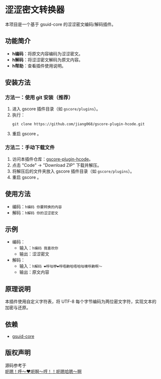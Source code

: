 # 涩涩密文转换器

本项目是一个基于 gsuid-core 的涩涩密文编码/解码插件。

## 功能简介
- **h编码**：将原文内容编码为涩涩密文。
- **h解码**：将涩涩密文解码为原文内容。
- **h帮助**：查看插件使用说明。

## 安装方法

### 方法一：使用 git 安装（推荐）
1. 进入 gscore 插件目录（如 `gscore/plugins`）。
2. 执行：
   ```shell
   git clone https://github.com/jiang068/gscore-plugin-hcode.git
   ```
3. 重启 gscore 。

### 方法二：手动下载文件
1. 访问本插件仓库：[gscore-plugin-hcode](https://github.com/jiang068/gscore-plugin-hcode)。
2. 点击 "Code" → "Download ZIP" 下载并解压。
3. 将解压后的文件夹放入 gscore 插件目录（如 `gscore/plugins`）。
4. 重启 gscore 。

## 使用方法
- 编码：`h编码 你要转换的内容`
- 解码：`h解码 你的涩涩密文`

## 示例
- 编码：
  - 输入：`h编码 我喜欢你`
  - 输出：涩涩密文
- 解码：
  - 输入：`h解码 ❤呼咕咿❤呼唔齁哈唔哈咕噢呼齁啊～`
  - 输出：原文内容

## 原理说明
本插件使用自定义字符表，将 UTF-8 每个字节编码为两位密文字符，实现文本的加密与还原。

## 依赖
- [gsuid-core](https://github.com/Genshin-bots/gsuid_core)

## 版权声明
源码参考于  
[呃嗯！呼～❤呃啊～哼！！呃嗯哈嗯～啊](https://msbt.seku.su/)
